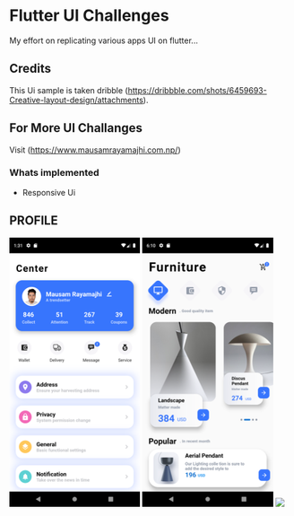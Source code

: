 # Flutter UI Challenges
My effort on replicating various apps UI on flutter...

## Credits
This Ui sample is taken dribble (https://dribbble.com/shots/6459693-Creative-layout-design/attachments).

## For More UI Challanges 
Visit (https://www.mausamrayamajhi.com.np/)

### Whats implemented
 - Responsive Ui

## PROFILE
 <img height="480px" src="screenshots/one.png">        <img height="480px" src="screenshots/two.png">       <img height="480px" src="screenshots/two.gif">       